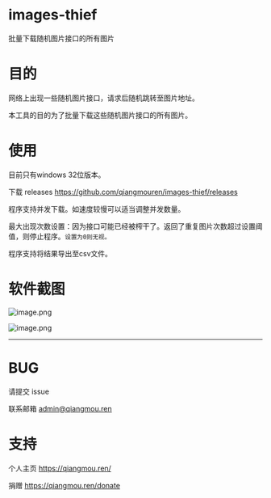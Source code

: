# images-thief

批量下载随机图片接口的所有图片

# 目的

网络上出现一些随机图片接口，请求后随机跳转至图片地址。

本工具的目的为了批量下载这些随机图片接口的所有图片。

# 使用

目前只有windows 32位版本。 

下载 releases https://github.com/qiangmouren/images-thief/releases

程序支持并发下载。如速度较慢可以适当调整并发数量。

最大出现次数设置：因为接口可能已经被榨干了。返回了重复图片次数超过设置阈值，则停止程序。`设置为0则无视。`

程序支持将结果导出至csv文件。

# 软件截图

![image.png](https://i.loli.net/2021/09/24/zE7Pp8oRkgKUI16.png)

![image.png](https://i.loli.net/2021/09/24/UZKreGy1u35HXzf.png)

---

# BUG

请提交 issue

联系邮箱 admin@qiangmou.ren

# 支持

个人主页 https://qiangmou.ren/

捐赠 https://qiangmou.ren/donate
